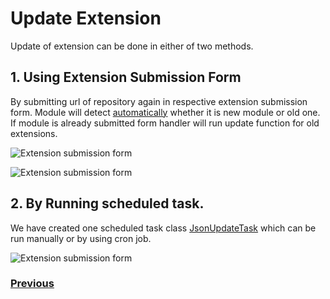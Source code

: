 # Update Extension 

Update of extension can be done in either of two methods.

## 1. Using Extension Submission Form

 By submitting url of repository again in respective extension submission form. Module will detect [automatically](https://github.com/vikas-srivastava/extensionmanager/blob/master/code/page_type/ExtensionHolder.php#L85) whether it is new module or old one. If module is already submitted form handler will run update function for old extensions. 

![Extension submission form](https://github.com/vikas-srivastava/extensionmanager/raw/master/docs/img/module-update-form.png)

![Extension submission form](https://github.com/vikas-srivastava/extensionmanager/raw/master/docs/img/update-by-form.png)

## 2. By Running scheduled task. 

We have created one scheduled task class [JsonUpdateTask](https://github.com/vikas-srivastava/extensionmanager/blob/master/code/task/JsonUpdateTask.php#L1) which can be run manually or by using cron job.

![Extension submission form](https://github.com/vikas-srivastava/extensionmanager/raw/master/docs/img/update-by-cron.png)

### 	[Previous](https://github.com/vikas-srivastava/extensionmanager/blob/master/docs/en/topics/detail-module-page.md)